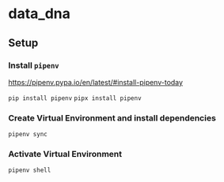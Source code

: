 # data_dna

## Setup

### Install `pipenv`
https://pipenv.pypa.io/en/latest/#install-pipenv-today

`pip install pipenv`
`pipx install pipenv`


### Create Virtual Environment and install dependencies

```
pipenv sync
```

### Activate Virtual Environment

```
pipenv shell
```
